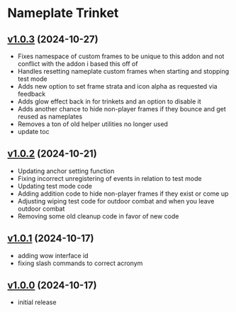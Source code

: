# Nameplate Trinket

## [v1.0.3](https://github.com/rbgdevx/nameplate-trinket/releases/tag/v1.0.3) (2024-10-27)

- Fixes namespace of custom frames to be unique to this addon and not conflict with the addon i based this off of
- Handles resetting nameplate custom frames when starting and stopping test mode
- Adds new option to set frame strata and icon alpha as requested via feedback
- Adds glow effect back in for trinkets and an option to disable it
- Adds another chance to hide non-player frames if they bounce and get reused as nameplates
- Removes a ton of old helper utilities no longer used
- update toc

## [v1.0.2](https://github.com/rbgdevx/nameplate-trinket/releases/tag/v1.0.2) (2024-10-21)

- Updating anchor setting function
- Fixing incorrect unregistering of events in relation to test mode
- Updating test mode code
- Adding addition code to hide non-player frames if they exist or come up
- Adjusting wiping test code for outdoor combat and when you leave outdoor combat
- Removing some old cleanup code in favor of new code

## [v1.0.1](https://github.com/rbgdevx/nameplate-trinket/releases/tag/v1.0.1) (2024-10-17)

- adding wow interface id
- fixing slash commands to correct acronym

## [v1.0.0](https://github.com/rbgdevx/nameplate-trinket/releases/tag/v1.0.0) (2024-10-17)

- initial release
